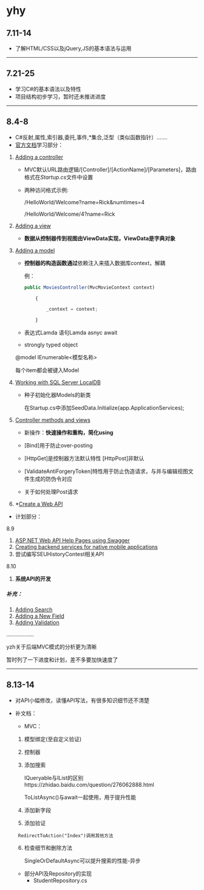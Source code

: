 # yhy

## 7.11-14

* 了解HTML/CSS以及jQuery,JS的基本语法与运用


***

## 7.21-25

* 学习C#的基本语法以及特性
* 项目结构初步学习，暂时还未推进进度


******

## 8.4-8



* C#反射,属性,索引器,委托,事件,*集合,泛型（类似函数指针）.......
* [官方文档](https://docs.microsoft.com/en-us/aspnet/core/tutorials/first-mvc-app/)学习部分：

1. [Adding a controller](https://docs.microsoft.com/en-us/aspnet/core/tutorials/first-mvc-app/adding-controller)

   * MVC默认URL路由逻辑/[Controller]/[ActionName]/[Parameters]，路由格式在*Startup.cs*文件中设置

   * 两种访问格式示例:

     /HelloWorld/Welcome?name=Rick&numtimes=4 

     /HelloWorld/Welcome/4?name=Rick

2. [Adding a view](https://docs.microsoft.com/en-us/aspnet/core/tutorials/first-mvc-app/adding-view)

   * **数据从控制器传到视图由ViewData实现，ViewData是字典对象**

3. [Adding a model](https://docs.microsoft.com/en-us/aspnet/core/tutorials/first-mvc-app/adding-model)

   * **控制器的构造函数通过**依赖注入来插入数据库context，解耦

     例：

     ``` javascript
     public MoviesController(MvcMovieContext context)

         {

             _context = context;

         }

     ```

   * 表达式Lamda 语句Lamda   asnyc  await

   *  strongly typed object

     @model IEnumerable<模型名称>

     每个item都会被键入Model

4. [Working with SQL Server LocalDB](https://docs.microsoft.com/en-us/aspnet/core/tutorials/first-mvc-app/working-with-sql)

   * 种子初始化器Models的新类

     在Startup.cs中添加SeedData.Initialize(app.ApplicationServices);

5. [Controller methods and views](https://docs.microsoft.com/en-us/aspnet/core/tutorials/first-mvc-app/controller-methods-views)

   * 新操作：**快速操作和重构，简化using**

   * [Bind]用于防止over-posting

   * [HttpGet]是控制器方法默认特性   [HttpPost]非默认

   * [ValidateAntiForgeryToken]特性用于防止伪造请求，与并与编辑视图文件生成的防伪令对应

   * 关于如何处理Post请求


6. *[Create a Web API](https://docs.microsoft.com/en-us/aspnet/core/tutorials/first-web-api-mac)



* 计划部分：

8.9

1. [ASP.NET Web API Help Pages using Swagger](https://docs.microsoft.com/en-us/aspnet/core/tutorials/web-api-help-pages-using-swagger)
2. [Creating backend services for native mobile applications](https://docs.microsoft.com/en-us/aspnet/core/mobile/native-mobile-backend)
3. 尝试编写SEUHistoryContest相关API



8.10

1. **系统API的开发**

##### 补充：

1. [Adding Search](https://docs.microsoft.com/en-us/aspnet/core/tutorials/first-mvc-app/search)
2. [Adding a New Field](https://docs.microsoft.com/en-us/aspnet/core/tutorials/first-mvc-app/new-field)
3. [Adding Validation](https://docs.microsoft.com/en-us/aspnet/core/tutorials/first-mvc-app/validation)

………………

yzh关于后端MVC模式的分析更为清晰

暂时列了一下进度和计划，差不多要加快速度了

******

## 8.13-14

* 对API小幅修改，读懂API写法，有很多知识细节还不清楚

* 补文档：

  *  MVC：
    1. 模型绑定(至自定义验证)

    2. 控制器

    3. 添加搜索

       IQueryable与IList的区别https://zhidao.baidu.com/question/276062888.html

       ToListAsync()与await一起使用，用于提升性能

    4.  添加新字段

    5.  添加验证

       RedirectToAction("Index")调用其他方法

    6. 检查细节和删除方法

       SingleOrDefaultAsync可以提升搜索的性能-异步


  *  部分API及Repository的实现
     * StudentRepository.cs